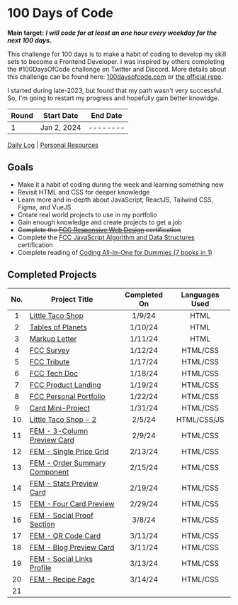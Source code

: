 # 100 Days of Code

**Main target:** ***I will code for at least an one hour every weekday for the next 100 days.***

This challenge for 100 days is to make a habit of coding to develop my skill sets to become a Frontend Developer. I was inspired by others completing the #100DaysOfCode challenge on Twitter and Discord. More details about this challenge can be found here: [100daysofcode.com](http://100daysofcode.com/ "100daysofcode.com") or [the official repo](https://github.com/Kallaway/100-days-of-code "the official repo").

I started during late-2023, but found that my path wasn't very successful. So, I'm going to restart my progress and hopefully gain better knowldge.

|Round |  Start Date | End Date |
| ------------ | ------------ | ------------ |
| 1 | Jan 2, 2024 | --------|

[Daily Log](https://github.com/kylecreate/100DaysOfCode/blob/main/r1-log.md) | [Personal Resources](https://github.com/kylecreate/100DaysOfCode/blob/main/resources.md)

## Goals
- Make it a habit of coding during the week and learning something new
- Revisit HTML and CSS for deeper knowledge
- Learn more and in-depth about JavaScript, ReactJS, Tailwind CSS, Figma, and VueJS
- Create real world projects to use in my portfolio
- Gain enough knowledge and create projects to get a job
- ~~Complete the [FCC Responsive Web Design](https://www.freecodecamp.org/learn/2022/responsive-web-design/) certification~~
- Complete the [FCC JavaScript Algorithm and Data Structures](https://www.freecodecamp.org/learn/javascript-algorithms-and-data-structures-v8/) certification
- Complete reading of [Coding All-In-One for Dummies (7 books in 1)](https://www.dummies.com/book/technology/programming-web-design/coding/coding-all-in-one-for-dummies-281666/)

## Completed Projects

| No.  |  Project Title  |  Completed On | Languages Used
| :------------: | ------------ | :------------: | :------------: |
| 1  | [Little Taco Shop](https://github.com/kylecreate/LTS) | 1/9/24 | HTML |
| 2 | [Tables of Planets](https://github.com/kylecreate/TableOfPlanets) | 1/10/24 | HTML |
| 3 | [Markup Letter](https://github.com/kylecreate/MarkupLetter) | 1/11/24 | HTML |
| 4 | [FCC Survey](https://github.com/kylecreate/FCC-Survey) | 1/12/24 | HTML/CSS |
| 5 | [FCC Tribute](https://github.com/kylecreate/FCC-Tribute) | 1/17/24 | HTML/CSS |
| 6 | [FCC Tech Doc](https://github.com/kylecreate/FCC-TechDoc) | 1/18/24 | HTML/CSS |
| 7 | [FCC Product Landing](https://github.com/kylecreate/FCC-ProductLanding) | 1/19/24 | HTML/CSS |
| 8 | [FCC Personal Portfolio](https://github.com/kylecreate/FCC-Portfolio) | 1/22/24 | HTML/CSS |
| 9 | [Card Mini-Project](https://github.com/kylecreate/CardMiniProject) | 1/31/24 | HTML/CSS |
| 10 | [Little Taco Shop - 2](https://github.com/kylecreate/LTS2) | 2/5/24 | HTML/CSS/JS |
| 11 | [FEM - 3-Column Preview Card](https://github.com/kylecreate/3ColumnCard) | 2/9/24 | HTML/CSS |
| 12 | [FEM - Single Price Grid](https://github.com/kylecreate/PriceGrid) | 2/13/24 | HTML/CSS  |
| 13 | [FEM - Order Summary Component](https://github.com/kylecreate/OrderSummary) | 2/15/24 | HTML/CSS |
| 14 | [FEM - Stats Preview Card](https://github.com/kylecreate/StatsPreview) | 2/19/24 | HTML/CSS |
| 15 | [FEM - Four Card Preview](https://github.com/kylecreate/4CardPreview) | 2/29/24 | HTML/CSS |
| 16 | [FEM - Social Proof Section](https://github.com/kylecreate/SocialProoof) | 3/8/24 | HTML/CSS |
| 17 | [FEM - QR Code Card](https://github.com/kylecreate/QRCode)| 3/11/24 | HTML/CSS |
| 18 | [FEM - Blog Preview Card](https://github.com/kylecreate/BlogPreview) | 3/11/24 | HTML/CSS |
| 19 | [FEM - Social Links Profile](https://github.com/kylecreate/SocialLinks) | 3/13/24 | HTML/CSS |
| 20 | [FEM - Recipe Page](https://github.com/kylecreate/RecipePage) | 3/14/24 | HTML/CSS |
| 21 |  |  |  |